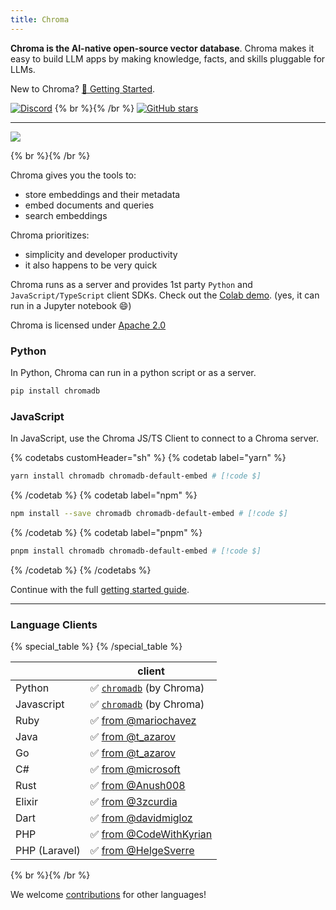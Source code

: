 ```yaml
---
title: Chroma
---
```


**Chroma is the AI-native open-source vector database**. Chroma makes it easy to build LLM apps by making knowledge, facts, and skills pluggable for LLMs.

New to Chroma? [🔑 Getting Started](./getting-started).

[![Discord](https://img.shields.io/discord/1073293645303795742?cacheSeconds=3600)](https://discord.gg/MMeYNTmh3x)
{% br %}{% /br %}
[![GitHub stars](https://img.shields.io/github/stars/chroma-core/chroma_deterministic.svg?style=social&label=Star&maxAge=2400)](https://GitHub.com/chroma-core/chroma/stargazers/)


***


![](/img/hrm4.svg)

{% br %}{% /br %}

Chroma gives you the tools to:

- store embeddings and their metadata
- embed documents and queries
- search embeddings

Chroma prioritizes:

- simplicity and developer productivity
- it also happens to be very quick

Chroma runs as a server and provides 1st party `Python` and `JavaScript/TypeScript` client SDKs. Check out the [Colab demo](https://colab.research.google.com/drive/1QEzFyqnoFxq7LUGyP1vzR4iLt9PpCDXv?usp=sharing). (yes, it can run in a Jupyter notebook 😄)

Chroma is licensed under [Apache 2.0](https://github.com/chroma-core/chroma/blob/main/LICENSE)

### Python
In Python, Chroma can run in a python script or as a server.

```bash
pip install chromadb
```

### JavaScript
In JavaScript, use the Chroma JS/TS Client to connect to a Chroma server.

{% codetabs customHeader="sh" %}
{% codetab label="yarn" %}
```bash {% codetab=true %}
yarn install chromadb chromadb-default-embed # [!code $]
```
{% /codetab %}
{% codetab label="npm" %}
```bash {% codetab=true %}
npm install --save chromadb chromadb-default-embed # [!code $]
```
{% /codetab %}
{% codetab label="pnpm" %}
```bash {% codetab=true %}
pnpm install chromadb chromadb-default-embed # [!code $]
```
{% /codetab %}
{% /codetabs %}


Continue with the full [getting started guide](./getting-started).


***

### Language Clients

{% special_table %}
{% /special_table %}

|              | client |
|--------------|---------------|
| Python       | ✅ [`chromadb`](https://pypistats.org/packages/chromadb) (by Chroma)           |
| Javascript   | ✅ [`chromadb`](https://www.npmjs.com/package/chromadb) (by Chroma)          |
| Ruby   | ✅ [from @mariochavez](https://github.com/mariochavez/chroma)           |
| Java | ✅ [from @t_azarov](https://github.com/amikos-tech/chromadb-java-client) |
| Go | ✅ [from @t_azarov](https://github.com/amikos-tech/chroma-go) |
| C#   | ✅ [from @microsoft](https://github.com/microsoft/semantic-kernel/tree/main/dotnet/src/Connectors/Connectors.Memory.Chroma)       |
| Rust  | ✅ [from @Anush008](https://crates.io/crates/chromadb) |
| Elixir  | ✅ [from @3zcurdia](https://hex.pm/packages/chroma/) |
| Dart  | ✅ [from @davidmigloz](https://pub.dev/packages/chromadb) |
| PHP  | ✅ [from @CodeWithKyrian](https://github.com/CodeWithKyrian/chromadb-php) |
| PHP (Laravel)  | ✅ [from @HelgeSverre](https://github.com/helgeSverre/chromadb)                                                            |

{% br %}{% /br %}

We welcome [contributions](/contributing) for other languages!
